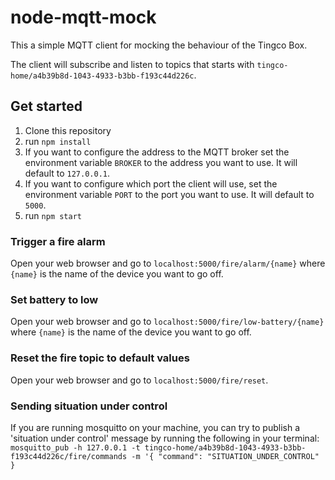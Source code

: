 # node-mqtt-mock
This a simple MQTT client for mocking the behaviour of the Tingco Box.

The client will subscribe and listen to topics that starts with `tingco-home/a4b39b8d-1043-4933-b3bb-f193c44d226c`.


## Get started
1. Clone this repository
2. run `npm install`
3. If you want to configure the address to the MQTT broker set the environment variable `BROKER` to the address you want to use. It will default to `127.0.0.1`.
4. If you want to configure which port the client will use, set the environment variable `PORT` to the port you want to use. It will default to `5000`.
5. run `npm start`


### Trigger a fire alarm
Open your web browser and go to `localhost:5000/fire/alarm/{name}` where `{name}` is the name of the device you want to go off.

### Set battery to low
Open your web browser and go to `localhost:5000/fire/low-battery/{name}` where `{name}` is the name of the device you want to go off.

### Reset the fire topic to default values
Open your web browser and go to `localhost:5000/fire/reset`.



### Sending situation under control
If you are running mosquitto on your machine, you can try to publish a 'situation under control' message by running the following in your terminal:
`mosquitto_pub -h 127.0.0.1 -t tingco-home/a4b39b8d-1043-4933-b3bb-f193c44d226c/fire/commands -m '{ "command": "SITUATION_UNDER_CONTROL" }`